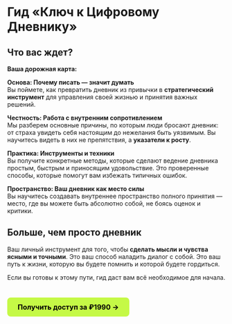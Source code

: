# Гид «Ключ к Цифровому Дневнику»

## Что вас ждет? 

**Ваша дорожная карта:**

**Основа: Почему писать — значит думать**  
Вы поймете, как превратить дневник из привычки в **стратегический инструмент** для управления своей жизнью и принятия важных решений.

**Честность: Работа с внутренним сопротивлением**  
Мы разберем основные причины, по которым люди бросают дневник: от страха увидеть себя настоящим до нежелания быть уязвимым. Вы научитесь видеть в них не препятствия, а **указатели к росту**.
 
**Практика: Инструменты и техники**  
Вы получите конкретные методы, которые сделают ведение дневника простым, быстрым и приносящим удовольствие. Это проверенные способы, которые помогут вам избежать типичных ошибок.

**Пространство: Ваш дневник как место силы**  
Вы научитесь создавать внутреннее пространство полного принятия — место, где вы можете быть абсолютно собой, не боясь оценок и критики.
## Больше, чем просто дневник

Ваш личный инструмент для того, чтобы **сделать мысли и чувства ясными и точными**. Это ваш способ наладить диалог с собой. Это ваш путь к жизни, которую вы будете помнить и которой будете гордиться.

Если вы готовы к этому пути, гид даст вам всё необходимое для начала.

<div class="start-button-container">
  <!-- Основная кнопка -->
  <a href="/projects/diary-guide/unlock/pay/form" class="btn btn-primary">Получить доступ за ₽1990 →</a>
</div>

<style>
/* --- Стили для карточек --- */
.project-card {
  background: rgba(52, 123, 108, 0.3);
  border-radius: 12px;
  padding: 24px;
  display: flex;
  flex-direction: column;
  justify-content: space-between;
  min-height: 200px;
}

/* --- ОБЩИЕ СТИЛИ ДЛЯ ВСЕХ КНОПОК --- */
.btn {
  display: block;
  padding: 12px 16px;
  border-radius: 8px;
  font-weight: 700;
  font-size: 16px;
  text-align: center;
  margin-top: 1.5rem;
  text-decoration: none;
  transition: all 0.3s ease;
  cursor: pointer;
  border: none;
}

.btn:hover {
  transform: translateY(-2px);
  text-decoration: none !important;
}

/* --- СТИЛЬ 1: ОСНОВНАЯ КНОПКА (ЯРКАЯ) --- */
.btn-primary {
  background-color: #C5F946; /* Яркий лаймовый */
  color: #000 !important;
}

.btn-primary:hover {
  background-color: #347b6c; /* Темный при наведении */
  color: white !important;
}

/* --- СТИЛЬ 2: ВТОРОСТЕПЕННАЯ КНОПКА (ТЕМНАЯ) --- */
.btn-secondary {
  background-color: #347b6c; /* Темный */
  color: white !important;
}

.btn-secondary:hover {
  background-color: #C5F946; /* Яркий при наведении */
  color: #000 !important;
}

/* --- Контейнер для отдельной кнопки "Начать" --- */
.start-button-container .btn {
  display: inline-block;
  padding: 12px 24px;
}
</style>
